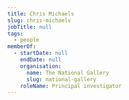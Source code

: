 ```yaml
---
title: Chris Michaels
slug: chris-michaels
jobTitle: null
tags:
  - people
memberOf:
  - startDate: null
    endDate: null
    organisation:
      name: The National Gallery
      slug: national-gallery
    roleName: Principal investigator
---
```

